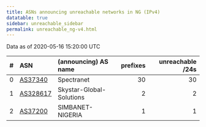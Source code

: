 ```yaml
---
title: ASNs announcing unreachable networks in NG (IPv4)
datatable: true
sidebar: unreachable_sidebar
permalink: unreachable_ng-v4.html
---
```


Data as of 2020-05-16 15:20:00 UTC


<div class="datatable-begin"></div>

|   # | ASN                                      | (announcing) AS name     |   prefixes |   unreachable /24s |
|----:|:-----------------------------------------|:-------------------------|-----------:|-------------------:|
|   0 | [AS37340](unreachable_AS37340-v4.html)   | Spectranet               |         30 |                 30 |
|   1 | [AS328617](unreachable_AS328617-v4.html) | Skystar-Global-Solutions |          2 |                  2 |
|   2 | [AS37200](unreachable_AS37200-v4.html)   | SIMBANET-NIGERIA         |          1 |                  1 |

<div class="datatable-end"></div>